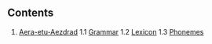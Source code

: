 ## Contents

1. [Aera-etu-Aezdrad](/Aera-etu-Aezdrad/README.md)
    1.1 [Grammar](/Aera-etu-Aezdrad/Grammar.md)
    1.2 [Lexicon](/Aera-etu-Aezdrad/Lexicon.md)
    1.3 [Phonemes](/Aera-etu-Aezdrad/Phonemes.md)
